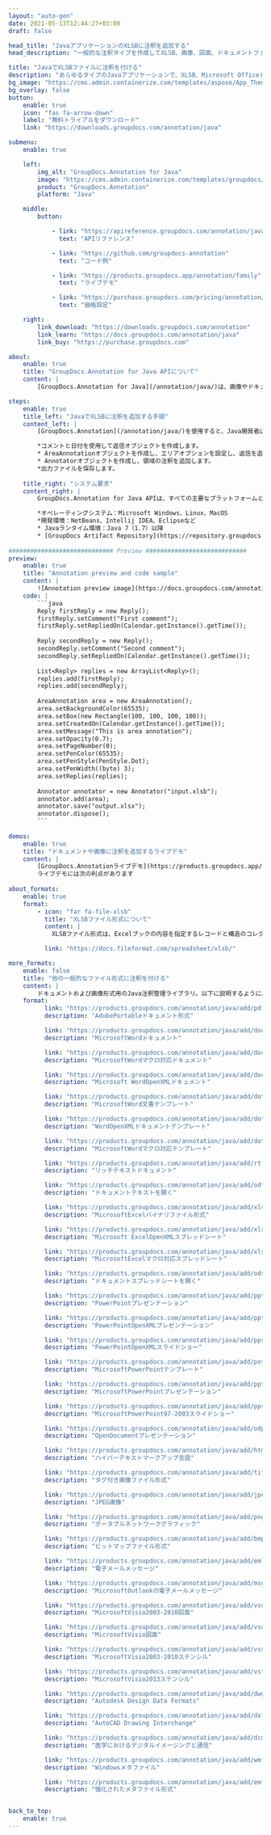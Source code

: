 ```yaml
---
layout: "auto-gen"
date: 2021-05-13T12:44:27+03:00
draft: false

head_title: "JavaアプリケーションのXLSBに注釈を追加する"
head_description: "一般的な注釈タイプを作成してXLSB、画像、図面、ドキュメントファイル形式に追加するJava API."

title: "JavaでXLSBファイルに注釈を付ける"
description: "あらゆるタイプのJavaアプリケーションで、XLSB、Microsoft Officeドキュメント、画像、HTML、図面、およびその他のファイル形式に注釈を追加します."
bg_image: "https://cms.admin.containerize.com/templates/aspose/App_Themes/V3/images/bg/header1.png"
bg_overlay: false
button:
    enable: true
    icon: "fas fa-arrow-down"
    label: "無料トライアルをダウンロード"
    link: "https://downloads.groupdocs.com/annotation/java"

submenu:
    enable: true

    left:
        img_alt: "GroupDocs.Annotation for Java"
        image: "https://cms.admin.containerize.com/templates/groupdocs/images/product-logos/90x90-noborder/groupdocs-annotation-java.png"
        product: "GroupDocs.Annotation"
        platform: "Java"

    middle:
        button:

            - link: "https://apireference.groupdocs.com/annotation/java"
              text: "APIリファレンス"

            - link: "https://github.com/groupdocs-annotation"
              text: "コード例"

            - link: "https://products.groupdocs.app/annotation/family"
              text: "ライブデモ"

            - link: "https://purchase.groupdocs.com/pricing/annotation/java"
              text: "価格設定"

    right:
        link_download: "https://downloads.groupdocs.com/annotation"
        link_learn: "https://docs.groupdocs.com/annotation/java"
        link_buy: "https://purchase.groupdocs.com"

about:
    enable: true
    title: "GroupDocs.Annotation for Java APIについて"
    content: |
        [GroupDocs.Annotation for Java](/annotation/java/)は、画像やドキュメントファイル形式から注釈を作成、追加、編集、削除、抽出、エクスポートするための包括的なサポートを備えた、注釈管理用のネイティブJavaAPIです。ユーザーは、コメント、メモ、コメント、およびPDF、HTML、Microsoft Word文書、Excelスプレッドシート、Visioダイアグラム、PowerPointプレゼンテーション、図面、画像、およびその他の多くのファイル形式のテキスト、グラフィックス、透かしを含む13種類の注釈を簡単に抽出できます。注釈処理機能は、インポートされたドキュメントから注釈を正確に読み取ることができ、注釈のカスタマイズを実装した後、元のファイル形式または目的のファイル形式にエクスポートして戻すことができます。

steps:
    enable: true
    title_left: "JavaでXLSBに注釈を追加する手順"
    content_left: |
        [GroupDocs.Annotation](/annotation/java/)を使用すると、Java開発者は、いくつかの簡単な手順を実装することで、Javaベースのアプリケーション内のXLSBファイルにさまざまな注釈タイプを簡単に追加できます。

        *コメントと日付を使用して返信オブジェクトを作成します。
        * AreaAnnotationオブジェクトを作成し、エリアオプションを設定し、返信を追加します。
        * Annotatorオブジェクトを作成し、領域の注釈を追加します。
        *出力ファイルを保存します。
        
    title_right: "システム要求"
    content_right: |
        GroupDocs.Annotation for Java APIは、すべての主要なプラットフォームとオペレーティングシステムでサポートされています。以下のコードを実行する前に、システムに次の前提条件がインストールされていることを確認してください。

        *オペレーティングシステム：Microsoft Windows、Linux、MacOS
        *開発環境：NetBeans、Intellij IDEA、Eclipseなど
        * Javaランタイム環境：Java 7（1.7）以降
        * [GroupDocs Artifact Repository](https://repository.groupdocs.com/webapp/#/artifacts/browse/tree/General/repo/com/groupdocs/groupdocs-annotation)から最新バージョンのGroupDocs.AnnotationforJavaを入手してください。
        
############################# Preview ############################
preview:
    enable: true
    title: "Annotation preview and code sample"
    content: |
        ![Annotation preview image](https://docs.groupdocs.com/annotation/java/images/add-area-annotation.png)
    code: |
        ```java
        Reply firstReply = new Reply();
        firstReply.setComment("First comment");
        firstReply.setRepliedOn(Calendar.getInstance().getTime());
        
        Reply secondReply = new Reply();
        secondReply.setComment("Second comment");
        secondReply.setRepliedOn(Calendar.getInstance().getTime());
        
        List<Reply> replies = new ArrayList<Reply>();
        replies.add(firstReply);
        replies.add(secondReply);
        
        AreaAnnotation area = new AreaAnnotation();
        area.setBackgroundColor(65535);
        area.setBox(new Rectangle(100, 100, 100, 100));
        area.setCreatedOn(Calendar.getInstance().getTime());
        area.setMessage("This is area annotation");
        area.setOpacity(0.7);
        area.setPageNumber(0);
        area.setPenColor(65535);
        area.setPenStyle(PenStyle.Dot);
        area.setPenWidth((byte) 3);
        area.setReplies(replies);
        
        Annotator annotator = new Annotator("input.xlsb");
        annotator.add(area);
        annotator.save("output.xlsx");
        annotator.dispose();
        ```
        
demos:
    enable: true
    title: "ドキュメントや画像に注釈を追加するライブデモ"
    content: |
        [GroupDocs.Annotationライブデモ](https://products.groupdocs.app/annotation/family)サイトにアクセスして、今すぐXLSBファイルに注釈を作成して追加します。  
        ライブデモには次の利点があります
        
about_formats:
    enable: true
    format:
        - icon: "far fa-file-xlsb"
          title: "XLSBファイル形式について"
          content: |
            XLSBファイル形式は、Excelブックの内容を指定するレコードと構造のコレクションであるExcelバイナリファイル形式を指定します。コンテンツには、数値、テキスト、または数値とテキストの両方の非構造化または半構造化テーブル、数式、外部データ接続、チャート、および画像を含めることができます。 XLSX（Open XMLファイル形式に基づく）とは異なり、XLSBはバイナリExcelワークブックファイルを表します。 XLSBファイルは、より高速に読み書きできるため、大きなファイルでの作業に役立ちます。 XLSX（および以前のXLS）は、ワークブックを保存するためにユーザーが選択する最も一般的なファイル形式であるため、XLSBがワークブックの保存に使用されることはめったにありません。 MicrosoftOffice2007以降で開くことができます。

          link: "https://docs.fileformat.com/spreadsheet/xlsb/"

more_formats:
    enable: false
    title: "他の一般的なファイル形式に注釈を付ける"
    content: |
        ドキュメントおよび画像形式用のJava注釈管理ライブラリ。以下に説明するように、一般的なファイル形式のいくつかに注釈プロパティを追加します。
    format: 
          link: "https://products.groupdocs.com/annotation/java/add/pdf/"
          description: "AdobePortableドキュメント形式"

          link: "https://products.groupdocs.com/annotation/java/add/doc/"
          description: "MicrosoftWordドキュメント"

          link: "https://products.groupdocs.com/annotation/java/add/docm/"
          description: "MicrosoftWordマクロ対応ドキュメント"

          link: "https://products.groupdocs.com/annotation/java/add/docx/"
          description: "Microsoft WordOpenXMLドキュメント"

          link: "https://products.groupdocs.com/annotation/java/add/dot/"
          description: "MicrosoftWord文書テンプレート"

          link: "https://products.groupdocs.com/annotation/java/add/dotx/"
          description: "WordOpenXMLドキュメントテンプレート"

          link: "https://products.groupdocs.com/annotation/java/add/dotm/"
          description: "MicrosoftWordマクロ対応テンプレート"

          link: "https://products.groupdocs.com/annotation/java/add/rtf/"
          description: "リッチテキストドキュメント"

          link: "https://products.groupdocs.com/annotation/java/add/odt/"
          description: "ドキュメントテキストを開く"

          link: "https://products.groupdocs.com/annotation/java/add/xls/"
          description: "MicrosoftExcelバイナリファイル形式"

          link: "https://products.groupdocs.com/annotation/java/add/xlsx/"
          description: "Microsoft ExcelOpenXMLスプレッドシート"

          link: "https://products.groupdocs.com/annotation/java/add/xlsm/"
          description: "MicrosoftExcelマクロ対応スプレッドシート"

          link: "https://products.groupdocs.com/annotation/java/add/ods/"
          description: "ドキュメントスプレッドシートを開く"

          link: "https://products.groupdocs.com/annotation/java/add/ppt/"
          description: "PowerPointプレゼンテーション"

          link: "https://products.groupdocs.com/annotation/java/add/pptx/"
          description: "PowerPointOpenXMLプレゼンテーション"

          link: "https://products.groupdocs.com/annotation/java/add/ppsx/"
          description: "PowerPointOpenXMLスライドショー"

          link: "https://products.groupdocs.com/annotation/java/add/potm/"
          description: "MicrosoftPowerPointテンプレート"

          link: "https://products.groupdocs.com/annotation/java/add/pptm/"
          description: "MicrosoftPowerPointプレゼンテーション"

          link: "https://products.groupdocs.com/annotation/java/add/pps/"
          description: "MicrosoftPowerPoint97-2003スライドショー"

          link: "https://products.groupdocs.com/annotation/java/add/odp/"
          description: "OpenDocumentプレゼンテーション"

          link: "https://products.groupdocs.com/annotation/java/add/html/"
          description: "ハイパーテキストマークアップ言語"

          link: "https://products.groupdocs.com/annotation/java/add/tiff/"
          description: "タグ付き画像ファイル形式"

          link: "https://products.groupdocs.com/annotation/java/add/jpeg/"
          description: "JPEG画像"

          link: "https://products.groupdocs.com/annotation/java/add/png/"
          description: "ポータブルネットワークグラフィック"

          link: "https://products.groupdocs.com/annotation/java/add/bmp/"
          description: "ビットマップファイル形式"

          link: "https://products.groupdocs.com/annotation/java/add/eml/"
          description: "電子メールメッセージ"

          link: "https://products.groupdocs.com/annotation/java/add/msg/"
          description: "MicrosoftOutlookの電子メールメッセージ"

          link: "https://products.groupdocs.com/annotation/java/add/vsd/"
          description: "MicrosoftVisio2003-2010図面"

          link: "https://products.groupdocs.com/annotation/java/add/vsdx/"
          description: "MicrosoftVisio図面"

          link: "https://products.groupdocs.com/annotation/java/add/vss/"
          description: "MicrosoftVisio2003-2010ステンシル"

          link: "https://products.groupdocs.com/annotation/java/add/vst/"
          description: "MicrosoftVisio2013ステンシル"

          link: "https://products.groupdocs.com/annotation/java/add/dwg/"
          description: "Autodesk Design Data Formats"

          link: "https://products.groupdocs.com/annotation/java/add/dxf/"
          description: "AutoCAD Drawing Interchange"

          link: "https://products.groupdocs.com/annotation/java/add/dcm/"
          description: "医学におけるデジタルイメージングと通信"

          link: "https://products.groupdocs.com/annotation/java/add/wmf/"
          description: "Windowsメタファイル"

          link: "https://products.groupdocs.com/annotation/java/add/emf/"
          description: "強化されたメタファイル形式"


back_to_top:
    enable: true
---
```

